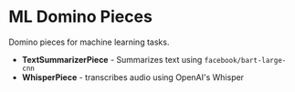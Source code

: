 # ML Domino Pieces
Domino pieces for machine learning tasks.

- **TextSummarizerPiece** - Summarizes text using `facebook/bart-large-cnn`
- **WhisperPiece** - transcribes audio using OpenAI's Whisper
